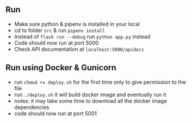 ## Run 
- Make sure python & pipenv is installed in your local
- cd to folder `src` & run `pipenv install`
- Instead of `flask run --debug` run `python app.py` instead
- Code should now run at port 5000
- Check API documentation at `localhost:5000/apidocs`


## Run using Docker & Gunicorn
- run `chmod +x deploy.sh` for the first time only to give permission to the file
- run `./deploy.sh` it will build docker image and eventually run it
- notes: it may take some time to download all the docker image dependencies
- code should now run at port 5001